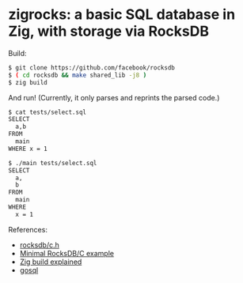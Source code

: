 # zigrocks: a basic SQL database in Zig, with storage via RocksDB

Build:

```bash
$ git clone https://github.com/facebook/rocksdb
$ ( cd rocksdb && make shared_lib -j8 )
$ zig build
```

And run! (Currently, it only parses and reprints the parsed code.)

```bash
$ cat tests/select.sql
SELECT
  a,b
FROM
  main
WHERE x = 1

$ ./main tests/select.sql
SELECT
  a,
  b
FROM
  main
WHERE
  x = 1
```

References:
* [rocksdb/c.h](https://github.com/facebook/rocksdb/blob/main/include/rocksdb/c.h)
* [Minimal RocksDB/C example](https://gist.github.com/nitingupta910/4640638be7e7ad39c41e)
* [Zig build explained](https://zig.news/xq/zig-build-explained-part-3-1ima)
* [gosql](https://github.com/eatonphil/gosql)
